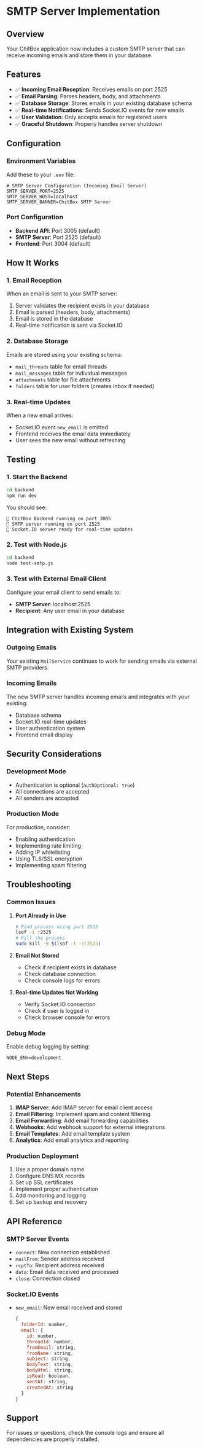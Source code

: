 # SMTP Server Implementation

## Overview
Your ChitBox application now includes a custom SMTP server that can receive incoming emails and store them in your database.

## Features
- ✅ **Incoming Email Reception**: Receives emails on port 2525
- ✅ **Email Parsing**: Parses headers, body, and attachments
- ✅ **Database Storage**: Stores emails in your existing database schema
- ✅ **Real-time Notifications**: Sends Socket.IO events for new emails
- ✅ **User Validation**: Only accepts emails for registered users
- ✅ **Graceful Shutdown**: Properly handles server shutdown

## Configuration

### Environment Variables
Add these to your `.env` file:
```env
# SMTP Server Configuration (Incoming Email Server)
SMTP_SERVER_PORT=2525
SMTP_SERVER_HOST=localhost
SMTP_SERVER_BANNER=ChitBox SMTP Server
```

### Port Configuration
- **Backend API**: Port 3005 (default)
- **SMTP Server**: Port 2525 (default)
- **Frontend**: Port 3004 (default)

## How It Works

### 1. Email Reception
When an email is sent to your SMTP server:
1. Server validates the recipient exists in your database
2. Email is parsed (headers, body, attachments)
3. Email is stored in the database
4. Real-time notification is sent via Socket.IO

### 2. Database Storage
Emails are stored using your existing schema:
- `mail_threads` table for email threads
- `mail_messages` table for individual messages
- `attachments` table for file attachments
- `folders` table for user folders (creates inbox if needed)

### 3. Real-time Updates
When a new email arrives:
- Socket.IO event `new_email` is emitted
- Frontend receives the email data immediately
- User sees the new email without refreshing

## Testing

### 1. Start the Backend
```bash
cd backend
npm run dev
```

You should see:
```
🚀 ChitBox Backend running on port 3005
📧 SMTP server running on port 2525
🔌 Socket.IO server ready for real-time updates
```

### 2. Test with Node.js
```bash
cd backend
node test-smtp.js
```

### 3. Test with External Email Client
Configure your email client to send emails to:
- **SMTP Server**: localhost:2525
- **Recipient**: Any user email in your database

## Integration with Existing System

### Outgoing Emails
Your existing `MailService` continues to work for sending emails via external SMTP providers.

### Incoming Emails
The new SMTP server handles incoming emails and integrates with your existing:
- Database schema
- Socket.IO real-time updates
- User authentication system
- Frontend email display

## Security Considerations

### Development Mode
- Authentication is optional (`authOptional: true`)
- All connections are accepted
- All senders are accepted

### Production Mode
For production, consider:
- Enabling authentication
- Implementing rate limiting
- Adding IP whitelisting
- Using TLS/SSL encryption
- Implementing spam filtering

## Troubleshooting

### Common Issues

1. **Port Already in Use**
   ```bash
   # Find process using port 2525
   lsof -i :2525
   # Kill the process
   sudo kill -9 $(lsof -t -i:2525)
   ```

2. **Email Not Stored**
   - Check if recipient exists in database
   - Check database connection
   - Check console logs for errors

3. **Real-time Updates Not Working**
   - Verify Socket.IO connection
   - Check if user is logged in
   - Check browser console for errors

### Debug Mode
Enable debug logging by setting:
```env
NODE_ENV=development
```

## Next Steps

### Potential Enhancements
1. **IMAP Server**: Add IMAP server for email client access
2. **Email Filtering**: Implement spam and content filtering
3. **Email Forwarding**: Add email forwarding capabilities
4. **Webhooks**: Add webhook support for external integrations
5. **Email Templates**: Add email template system
6. **Analytics**: Add email analytics and reporting

### Production Deployment
1. Use a proper domain name
2. Configure DNS MX records
3. Set up SSL certificates
4. Implement proper authentication
5. Add monitoring and logging
6. Set up backup and recovery

## API Reference

### SMTP Server Events
- `connect`: New connection established
- `mailFrom`: Sender address received
- `rcptTo`: Recipient address received
- `data`: Email data received and processed
- `close`: Connection closed

### Socket.IO Events
- `new_email`: New email received and stored
  ```javascript
  {
    folderId: number,
    email: {
      id: number,
      threadId: number,
      fromEmail: string,
      fromName: string,
      subject: string,
      bodyText: string,
      bodyHtml: string,
      isRead: boolean,
      sentAt: string,
      createdAt: string
    }
  }
  ```

## Support
For issues or questions, check the console logs and ensure all dependencies are properly installed.
